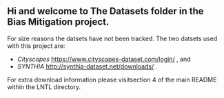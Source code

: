 ## Hi and welcome to The Datasets folder in the Bias Mitigation project.

For size reasons the datsets have not been tracked. The two datsets used with this project are: 
- *Cityscapes* https://www.cityscapes-dataset.com/login/  , and 
- *SYNTHIA* http://synthia-dataset.net/downloads/ . 

For extra download information please visitsection 4 of the main README within the LNTL directory.
